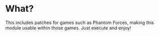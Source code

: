 # What?
This includes patches for games such as Phantom Forces, making this module usable within those games. Just execute and enjoy!